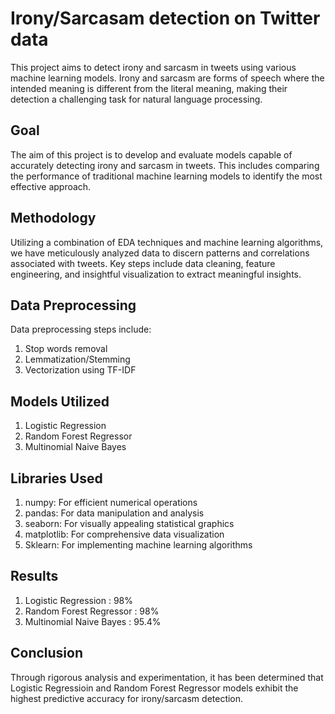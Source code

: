 
# Irony/Sarcasam detection on Twitter data

This project aims to detect irony and sarcasm in tweets using various machine learning models. Irony and sarcasm are forms of speech where the intended meaning is different from the literal meaning, making their detection a challenging task for natural language processing.
## Goal

The aim of this project is to develop and evaluate models capable of accurately detecting irony and sarcasm in tweets. This includes comparing the performance of traditional machine learning models to identify the most effective approach.
## Methodology

Utilizing a combination of EDA techniques and machine learning algorithms, we have meticulously analyzed data to discern patterns and correlations associated with tweets. Key steps include data cleaning, feature engineering, and insightful visualization to extract meaningful insights.
## Data Preprocessing 

Data preprocessing steps include:
1. Stop words removal
2. Lemmatization/Stemming
3. Vectorization using TF-IDF
## Models Utilized

1. Logistic Regression
2. Random Forest Regressor
3. Multinomial Naive Bayes
## Libraries Used

1. numpy: For efficient numerical operations
2. pandas: For data manipulation and analysis
3. seaborn: For visually appealing statistical graphics
4. matplotlib: For comprehensive data visualization
5. Sklearn: For implementing machine learning algorithms
## Results
1. Logistic Regression : 98%
2. Random Forest Regressor : 98%
3. Multinomial Naive Bayes : 95.4%

## Conclusion
Through rigorous analysis and experimentation, it has been determined that Logistic Regressioin and  Random Forest Regressor  models exhibit the highest predictive accuracy for irony/sarcasm detection. 
